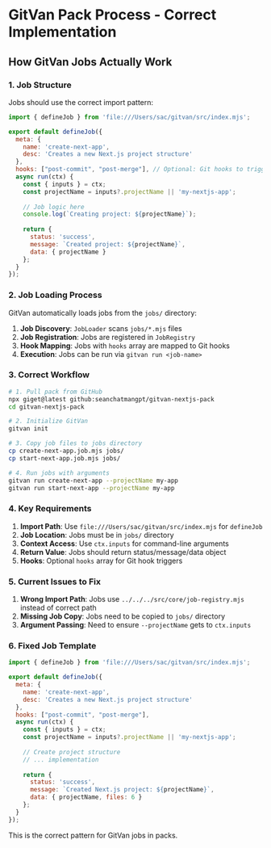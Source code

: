 # GitVan Pack Process - Correct Implementation

## How GitVan Jobs Actually Work

### 1. Job Structure
Jobs should use the correct import pattern:

```javascript
import { defineJob } from 'file:///Users/sac/gitvan/src/index.mjs';

export default defineJob({
  meta: { 
    name: 'create-next-app', 
    desc: 'Creates a new Next.js project structure' 
  },
  hooks: ["post-commit", "post-merge"], // Optional: Git hooks to trigger on
  async run(ctx) {
    const { inputs } = ctx;
    const projectName = inputs?.projectName || 'my-nextjs-app';
    
    // Job logic here
    console.log(`Creating project: ${projectName}`);
    
    return {
      status: 'success',
      message: `Created project: ${projectName}`,
      data: { projectName }
    };
  }
});
```

### 2. Job Loading Process
GitVan automatically loads jobs from the `jobs/` directory:

1. **Job Discovery**: `JobLoader` scans `jobs/*.mjs` files
2. **Job Registration**: Jobs are registered in `JobRegistry`
3. **Hook Mapping**: Jobs with `hooks` array are mapped to Git hooks
4. **Execution**: Jobs can be run via `gitvan run <job-name>`

### 3. Correct Workflow

```bash
# 1. Pull pack from GitHub
npx giget@latest github:seanchatmangpt/gitvan-nextjs-pack
cd gitvan-nextjs-pack

# 2. Initialize GitVan
gitvan init

# 3. Copy job files to jobs directory
cp create-next-app.job.mjs jobs/
cp start-next-app.job.mjs jobs/

# 4. Run jobs with arguments
gitvan run create-next-app --projectName my-app
gitvan run start-next-app --projectName my-app
```

### 4. Key Requirements

1. **Import Path**: Use `file:///Users/sac/gitvan/src/index.mjs` for `defineJob`
2. **Job Location**: Jobs must be in `jobs/` directory
3. **Context Access**: Use `ctx.inputs` for command-line arguments
4. **Return Value**: Jobs should return status/message/data object
5. **Hooks**: Optional `hooks` array for Git hook triggers

### 5. Current Issues to Fix

1. **Wrong Import Path**: Jobs use `../../../src/core/job-registry.mjs` instead of correct path
2. **Missing Job Copy**: Jobs need to be copied to `jobs/` directory
3. **Argument Passing**: Need to ensure `--projectName` gets to `ctx.inputs`

### 6. Fixed Job Template

```javascript
import { defineJob } from 'file:///Users/sac/gitvan/src/index.mjs';

export default defineJob({
  meta: { 
    name: 'create-next-app', 
    desc: 'Creates a new Next.js project structure' 
  },
  hooks: ["post-commit", "post-merge"],
  async run(ctx) {
    const { inputs } = ctx;
    const projectName = inputs?.projectName || 'my-nextjs-app';
    
    // Create project structure
    // ... implementation
    
    return {
      status: 'success',
      message: `Created Next.js project: ${projectName}`,
      data: { projectName, files: 6 }
    };
  }
});
```

This is the correct pattern for GitVan jobs in packs.
